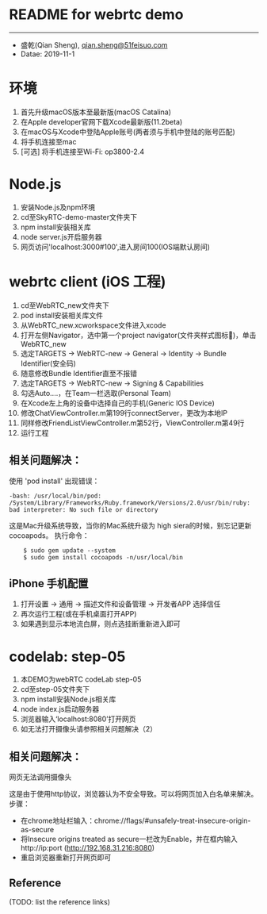 # README for webrtc demo
---------------------------------------------------
- 盛乾(Qian Sheng), qian.sheng@51feisuo.com
- Datae: 2019-11-1

# 环境
1. 首先升级macOS版本至最新版(macOS Catalina)
2. 在Apple developer官网下载Xcode最新版(11.2beta)
3. 在macOS与Xcode中登陆Apple账号(两者须与手机中登陆的账号匹配)
4. 将手机连接至mac
5. [可选] 将手机连接至Wi-Fi: op3800-2.4

# Node.js
1. 安装Node.js及npm环境
2. cd至SkyRTC-demo-master文件夹下
3. npm install安装相关库
4. node server.js开启服务器
5. 网页访问'localhost:3000#100',进入房间100(IOS端默认房间)



# webrtc client (iOS 工程)
1. cd至WebRTC_new文件夹下
2. pod install安装相关库文件
3. 从WebRTC_new.xcworkspace文件进入xcode
4. 打开左侧Navigator，选中第一个project navigator(文件夹样式图标📁)，单击WebRTC_new
5. 选定TARGETS -> WebRTC-new -> General -> Identity -> Bundle Identifier(安全码)
6. 随意修改Bundle Identifier直至不报错
7. 选定TARGETS -> WebRTC-new -> Signing & Capabilities
8. 勾选Auto....，在Team一栏选取(Personal Team)
9. 在Xcode左上角的设备中选择自己的手机(Generic IOS Device)
10. 修改ChatViewController.m第199行connectServer，更改为本地IP
11. 同样修改FriendListViewController.m第52行，ViewController.m第49行
12. 运行工程


## 相关问题解决：
使用 'pod install' 出现错误：
```
-bash: /usr/local/bin/pod: /System/Library/Frameworks/Ruby.framework/Versions/2.0/usr/bin/ruby: bad interpreter: No such file or directory
```

这是Mac升级系统导致，当你的Mac系统升级为 high siera的时候，别忘记更新cocoapods。
执行命令：
```
    $ sudo gem update --system
    $ sudo gem install cocoapods -n/usr/local/bin
```


## iPhone 手机配置
1. 打开设置 -> 通用 -> 描述文件和设备管理 -> 开发者APP 选择信任
2. 再次运行工程(或在手机桌面打开APP)
3. 如果遇到显示本地流白屏，则点选挂断重新进入即可




# codelab: step-05
1. 本DEMO为webRTC codeLab step-05
2. cd至step-05文件夹下
3. npm install安装Node.js相关库
4. node index.js启动服务器
5. 浏览器输入‘localhost:8080’打开网页
6. 如无法打开摄像头请参照相关问题解决（2）


## 相关问题解决：
网页无法调用摄像头

这是由于使用http协议，浏览器认为不安全导致。可以将网页加入白名单来解决。
步骤：
- 在chrome地址栏输入：chrome://flags/#unsafely-treat-insecure-origin-as-secure
- 将Insecure origins treated as secure一栏改为Enable，并在框内输入http://ip:port (http://192.168.31.216:8080)
- 重启浏览器重新打开网页即可

## Reference
(TODO: list the reference links)


